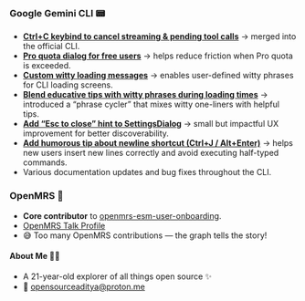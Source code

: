 ###  Google Gemini CLI 📟

* [**Ctrl+C keybind to cancel streaming & pending tool calls**](https://github.com/google-gemini/gemini-cli/pull/5838) → merged into the official CLI.
* [**Pro quota dialog for free users**](https://github.com/google-gemini/gemini-cli/pull/7094) → helps reduce friction when Pro quota is exceeded.
* [**Custom witty loading messages**](https://github.com/google-gemini/gemini-cli/pull/7641) → enables user-defined witty phrases for CLI loading screens.
* [**Blend educative tips with witty phrases during loading times**](https://github.com/google-gemini/gemini-cli/pull/10569) → introduced a “phrase cycler” that mixes witty one-liners with helpful tips.
* [**Add “Esc to close” hint to SettingsDialog**](https://github.com/google-gemini/gemini-cli/pull/11289) → small but impactful UX improvement for better discoverability.
* [**Add humorous tip about newline shortcut (Ctrl+J / Alt+Enter)**](https://github.com/google-gemini/gemini-cli/pull/5666) → helps new users insert new lines correctly and avoid executing half-typed commands.
* Various documentation updates and bug fixes throughout the CLI.

### OpenMRS 🏥 

* **Core contributor** to [openmrs-esm-user-onboarding](https://github.com/openmrs/openmrs-esm-user-onboarding).
* [OpenMRS Talk Profile](https://talk.openmrs.org/u/backloguy/summary)
* 😅 Too many OpenMRS contributions — the graph tells the story!


#### About Me 🧑‍💻
* A 21-year-old explorer of all things open source ✨
* 📧 [opensourceaditya@proton.me](mailto:opensourceaditya@proton.me)


